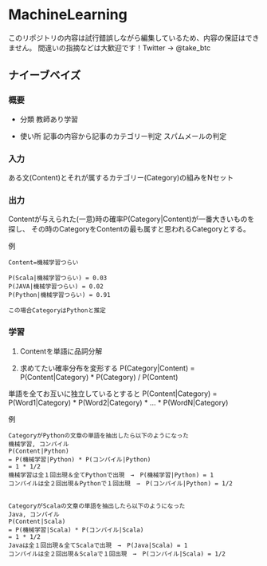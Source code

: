 # MachineLearning
このリポジトリの内容は試行錯誤しながら編集しているため、内容の保証はできません。
間違いの指摘などは大歓迎です！Twitter -> @take_btc

## ナイーブベイズ
### 概要
- 分類
教師あり学習

- 使い所
記事の内容から記事のカテゴリー判定
スパムメールの判定

### 入力
ある文(Content)とそれが属するカテゴリー(Category)の組みをNセット

### 出力
Contentが与えられた(一意)時の確率P(Category|Content)が一番大きいものを探し、
その時のCategoryをContentの最も属すと思われるCategoryとする。

例
```
Content=機械学習つらい

P(Scala|機械学習つらい) = 0.03
P(JAVA|機械学習つらい) = 0.02
P(Python|機械学習つらい) = 0.91

この場合CategoryはPythonと推定
```

### 学習
1. Contentを単語に品詞分解

2. 求めてたい確率分布を変形する
P(Category|Content) = P(Content|Category) * P(Category) / P(Content)

単語を全てお互いに独立しているとすると
P(Content|Category) = P(Word1|Category) * P(Word2|Category) * ... * P(WordN|Category)

例
```
CategoryがPythonの文章の単語を抽出したら以下のようになった
機械学習, コンパイル
P(Content|Python)
= P(機械学習|Python) * P(コンパイル|Python)
= 1 * 1/2
機械学習は全１回出現＆全てPythonで出現　→　P(機械学習|Python) = 1
コンパイルは全２回出現＆Pythonで１回出現　→　P(コンパイル|Python) = 1/2


CategoryがScalaの文章の単語を抽出したら以下のようになった
Java, コンパイル
P(Content|Scala)
= P(機械学習|Scala) * P(コンパイル|Scala)
= 1 * 1/2
Javaは全１回出現＆全てScalaで出現　→　P(Java|Scala) = 1
コンパイルは全２回出現＆Scalaで１回出現　→　P(コンパイル|Scala) = 1/2

```
